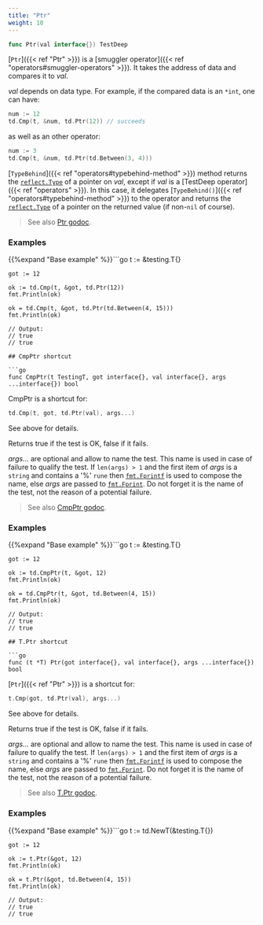 ```yaml
---
title: "Ptr"
weight: 10
---
```


```go
func Ptr(val interface{}) TestDeep
```

[`Ptr`]({{< ref "Ptr" >}}) is a [smuggler operator]({{< ref "operators#smuggler-operators" >}}). It takes the address of data and
compares it to *val*.

*val* depends on data type. For example, if the compared data is an
`*int`, one can have:

```go
num := 12
td.Cmp(t, &num, td.Ptr(12)) // succeeds
```

as well as an other operator:

```go
num := 3
td.Cmp(t, &num, td.Ptr(td.Between(3, 4)))
```

[`TypeBehind`]({{< ref "operators#typebehind-method" >}}) method returns the [`reflect.Type`](https://golang.org/pkg/reflect/#Type) of a pointer on *val*,
except if *val* is a [TestDeep operator]({{< ref "operators" >}}). In this case, it delegates
[`TypeBehind()`]({{< ref "operators#typebehind-method" >}}) to the operator and returns the [`reflect.Type`](https://golang.org/pkg/reflect/#Type) of a
pointer on the returned value (if non-`nil` of course).


> See also [<i class='fas fa-book'></i> Ptr godoc](https://godoc.org/github.com/maxatome/go-testdeep/td#Ptr).

### Examples

{{%expand "Base example" %}}```go
	t := &testing.T{}

	got := 12

	ok := td.Cmp(t, &got, td.Ptr(12))
	fmt.Println(ok)

	ok = td.Cmp(t, &got, td.Ptr(td.Between(4, 15)))
	fmt.Println(ok)

	// Output:
	// true
	// true

```{{% /expand%}}
## CmpPtr shortcut

```go
func CmpPtr(t TestingT, got interface{}, val interface{}, args ...interface{}) bool
```

CmpPtr is a shortcut for:

```go
td.Cmp(t, got, td.Ptr(val), args...)
```

See above for details.

Returns true if the test is OK, false if it fails.

*args...* are optional and allow to name the test. This name is
used in case of failure to qualify the test. If `len(args) > 1` and
the first item of *args* is a `string` and contains a '%' `rune` then
[`fmt.Fprintf`](https://golang.org/pkg/fmt/#Fprintf) is used to compose the name, else *args* are passed to
[`fmt.Fprint`](https://golang.org/pkg/fmt/#Fprint). Do not forget it is the name of the test, not the
reason of a potential failure.


> See also [<i class='fas fa-book'></i> CmpPtr godoc](https://godoc.org/github.com/maxatome/go-testdeep/td#CmpPtr).

### Examples

{{%expand "Base example" %}}```go
	t := &testing.T{}

	got := 12

	ok := td.CmpPtr(t, &got, 12)
	fmt.Println(ok)

	ok = td.CmpPtr(t, &got, td.Between(4, 15))
	fmt.Println(ok)

	// Output:
	// true
	// true

```{{% /expand%}}
## T.Ptr shortcut

```go
func (t *T) Ptr(got interface{}, val interface{}, args ...interface{}) bool
```

[`Ptr`]({{< ref "Ptr" >}}) is a shortcut for:

```go
t.Cmp(got, td.Ptr(val), args...)
```

See above for details.

Returns true if the test is OK, false if it fails.

*args...* are optional and allow to name the test. This name is
used in case of failure to qualify the test. If `len(args) > 1` and
the first item of *args* is a `string` and contains a '%' `rune` then
[`fmt.Fprintf`](https://golang.org/pkg/fmt/#Fprintf) is used to compose the name, else *args* are passed to
[`fmt.Fprint`](https://golang.org/pkg/fmt/#Fprint). Do not forget it is the name of the test, not the
reason of a potential failure.


> See also [<i class='fas fa-book'></i> T.Ptr godoc](https://godoc.org/github.com/maxatome/go-testdeep/td#T.Ptr).

### Examples

{{%expand "Base example" %}}```go
	t := td.NewT(&testing.T{})

	got := 12

	ok := t.Ptr(&got, 12)
	fmt.Println(ok)

	ok = t.Ptr(&got, td.Between(4, 15))
	fmt.Println(ok)

	// Output:
	// true
	// true

```{{% /expand%}}
